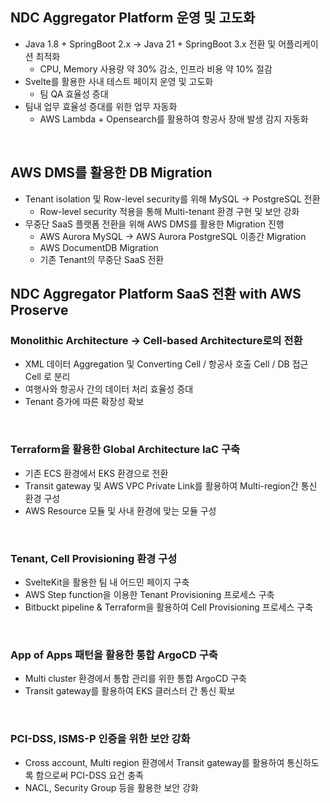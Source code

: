 ## NDC Aggregator Platform 운영 및 고도화
- Java 1.8 + SpringBoot 2.x -> Java 21 + SpringBoot 3.x 전환 및 어플리케이션 최적화
  - CPU, Memory 사용량 약 30% 감소, 인프라 비용 약 10% 절감
- Svelte를 활용한 사내 테스트 페이지 운영 및 고도화
  - 팀 QA 효율성 증대
- 팀내 업무 효율성 증대를 위한 업무 자동화
  - AWS Lambda + Opensearch를 활용하여 항공사 장애 발생 감지 자동화
<br/>

## AWS DMS를 활용한 DB Migration
- Tenant isolation 및 Row-level security를 위해 MySQL → PostgreSQL 전환
  - Row-level security 적용을 통해 Multi-tenant 환경 구현 및 보안 강화
- 무중단 SaaS 플랫폼 전환을 위해 AWS DMS를 활용한 Migration 진행
  - AWS Aurora MySQL -> AWS Aurora PostgreSQL 이종간 Migration
  - AWS DocumentDB Migration
  - 기존 Tenant의 무중단 SaaS 전환

## NDC Aggregator Platform SaaS 전환 with AWS Proserve

### Monolithic Architecture → Cell-based Architecture로의 전환
- XML 데이터 Aggregation 및 Converting Cell / 항공사 호출 Cell / DB 접근 Cell 로 분리
- 여행사와 항공사 간의 데이터 처리 효율성 증대
- Tenant 증가에 따른 확장성 확보
<br/>

### Terraform을 활용한 Global Architecture IaC 구축
- 기존 ECS 환경에서 EKS 환경으로 전환
- Transit gateway 및 AWS VPC Private Link를 활용하여 Multi-region간 통신 환경 구성
- AWS Resource 모듈 및 사내 환경에 맞는 모듈 구성
<br/>

### Tenant, Cell Provisioning 환경 구성
- SvelteKit을 활용한 팀 내 어드민 페이지 구축
- AWS Step function을 이용한 Tenant Provisioning 프로세스 구축
- Bitbuckt pipeline & Terraform을 활용하여 Cell Provisioning 프로세스 구축
<br/>

### App of Apps 패턴을 활용한 통합 ArgoCD 구축
- Multi cluster 환경에서 통합 관리를 위한 통합 ArgoCD 구축
- Transit gateway를 활용하여 EKS 클러스터 간 통신 확보
<br/>

### PCI-DSS, ISMS-P 인증을 위한 보안 강화
- Cross account, Multi region 환경에서 Transit gateway를 활용하여 통신하도록 함으로써 PCI-DSS 요건 충족
- NACL, Security Group 등을 활용한 보안 강화